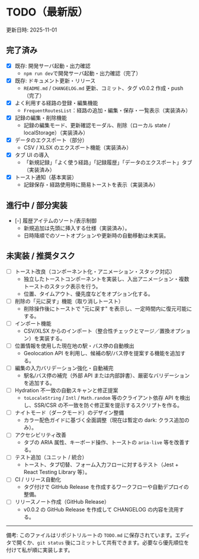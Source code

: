 # TODO（最新版）

更新日時: 2025-11-01

## 完了済み

- [x] 既存: 開発サーバ起動・出力確認
  - `npm run dev`で開発サーバ起動・出力確認（完了）
- [x] 既存: ドキュメント更新・リリース
  - `README.md` / `CHANGELOG.md` 更新、コミット、タグ v0.0.2 作成・push（完了）
- [x] よく利用する経路の登録・編集機能
  - `FrequentRoutesList`：経路の追加・編集・保存・一覧表示（実装済み）
- [x] 記録の編集・削除機能
  - 記録の編集モード、更新確認モーダル、削除（ローカル state / localStorage）（実装済み）
- [x] データのエクスポート（部分）
  - CSV / XLSX のエクスポート機能（実装済み）
- [x] タブ UI の導入
  - 「新規記録」「よく使う経路」「記録履歴」「データのエクスポート」タブ（実装済み）
- [x] トースト通知（基本実装）
  - 記録保存・経路使用時に簡易トーストを表示（実装済み）

## 進行中 / 部分実装

- [-] 履歴アイテムのソート/表示制御
  - 新規追加は先頭に挿入する仕様（実装済み）。
  - 日時降順でのソートオプションや更新時の自動移動は未実装。

## 未実装 / 推奨タスク

- [ ] トースト改良（コンポーネント化・アニメーション・スタック対応）
  - 独立したトーストコンポーネントを実装し、入出アニメーション・複数トーストのスタック表示を行う。
  - 位置、タイムアウト、優先度などをオプション化する。
- [ ] 削除の「元に戻す」機能（取り消しトースト）
  - 削除操作後にトーストで "元に戻す" を表示し、一定時間内に復元可能にする。
- [ ] インポート機能
  - CSV/XLSX からのインポート（整合性チェックとマージ／置換オプション）を実装する。
- [ ] 位置情報を使用した現在地の駅・バス停の自動検出
  - Geolocation API を利用し、候補の駅/バス停を提案する機能を追加する。
- [ ] 編集の入力バリデーション強化・自動補完
  - 駅名/バス停の補完（外部 API または内部辞書）、厳密なバリデーションを追加する。
- [ ] Hydration 不一致の自動スキャンと修正提案
  - `toLocaleString` / `Intl` / `Math.random` 等のクライアント依存 API を検出し、SSR/CSR の不一致を防ぐ修正案を提示するスクリプトを作る。
- [ ] ナイトモード（ダークモード）のデザイン整備
  - カラー配色ガイドに基づく全面調整（現在は暫定の dark: クラス追加のみ）。
- [ ] アクセシビリティ改善
  - タブの ARIA 属性、キーボード操作、トーストの `aria-live` 等を改善する。
- [ ] テスト追加（ユニット / 統合）
  - トースト、タブ切替、フォーム入力フローに対するテスト（Jest + React Testing Library 等）。
- [ ] CI / リリース自動化
  - タグ付けで GitHub Release を作成するワークフローや自動デプロイの整備。
- [ ] リリースノート作成（GitHub Release）
  - v0.0.2 の GitHub Release を作成して CHANGELOG の内容を流用する。

---

備考: このファイルはリポジトリルートの `TODO.md` に保存されています。エディタで開くか、`git status` 後にコミットして共有できます。必要なら優先順位を付けて私が順に実装します。